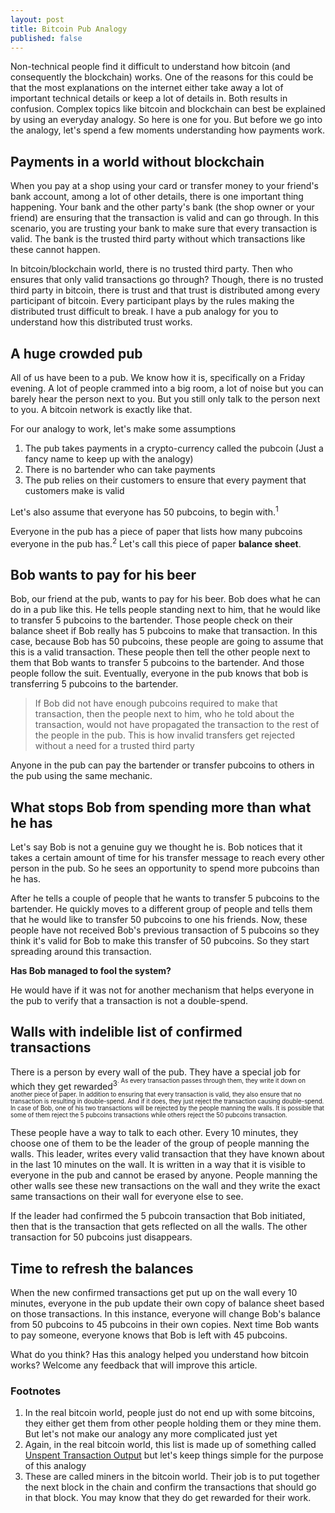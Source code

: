 ```yaml
---
layout: post
title: Bitcoin Pub Analogy
published: false
---
```

Non-technical people find it difficult to understand how bitcoin (and consequently the blockchain) works. One of the reasons for this could be that the most explanations on the internet either take away a lot of important technical details or keep a lot of details in. Both results in confusion. Complex topics like bitcoin and blockchain can best be explained by using an everyday analogy. So here is one for you. But before we go into the analogy, let's spend a few moments understanding how payments work. 

## Payments in a world without blockchain
When you pay at a shop using your card or transfer money to your friend's bank account, among a lot of other details, there is one important thing happening. Your bank and the other party's bank (the shop owner or your friend) are ensuring that the transaction is valid and can go through. In this scenario, you are trusting your bank to make sure that every transaction is valid. The bank is the trusted third party without which transactions like these cannot happen. 

In bitcoin/blockchain world, there is no trusted third party. Then who ensures that only valid transactions go through? Though, there is no trusted third party in bitcoin, there is trust and that trust is distributed among every participant of bitcoin. Every participant plays by the rules making the distributed trust difficult to break. I have a pub analogy for you to understand how this distributed trust works.  

## A huge crowded pub
All of us have been to a pub. We know how it is, specifically on a Friday evening. A lot of people crammed into a big room, a lot of noise but you can barely hear the person next to you. But you still only talk to the person next to you. A bitcoin network is exactly like that. 

For our analogy to work, let's make some assumptions

1. The pub takes payments in a crypto-currency called the pubcoin (Just a fancy name to keep up with the analogy)
2. There is no bartender who can take payments
3. The pub relies on their customers to ensure that every payment that customers make is valid

Let's also assume that everyone has 50 pubcoins, to begin with.<sup>1<sup>

Everyone in the pub has a piece of paper that lists how many pubcoins everyone in the pub has.<sup>2</sup> Let's call this piece of paper __balance sheet__.

## Bob wants to pay for his beer
Bob, our friend at the pub, wants to pay for his beer. Bob does what he can do in a pub like this. He tells people standing next to him, that he would like to transfer 5 pubcoins to the bartender. Those people check on their balance sheet if Bob really has 5 pubcoins to make that transaction. In this case, because Bob has 50 pubcoins, these people are going to assume that this is a valid transaction. These people then tell the other people next to them that Bob wants to transfer 5 pubcoins to the bartender. And those people follow the suit. Eventually, everyone in the pub knows that bob is transferring 5 pubcoins to the bartender. 

> If Bob did not have enough pubcoins required to make that transaction, then the people next to him, who he told about the transaction, would not have propagated the transaction to the rest of the people in the pub. This is how invalid transfers get rejected without a need for a trusted third party

Anyone in the pub can pay the bartender or transfer pubcoins to others in the pub using the same mechanic. 

## What stops Bob from spending more than what he has
Let's say Bob is not a genuine guy we thought he is. Bob notices that it takes a certain amount of time for his transfer message to reach every other person in the pub. So he sees an opportunity to spend more pubcoins than he has. 

After he tells a couple of people that he wants to transfer 5 pubcoins to the bartender. He quickly moves to a different group of people and tells them that he would like to transfer 50 pubcoins to one his friends. Now, these people have not received Bob's previous transaction of 5 pubcoins so they think it's valid for Bob to make this transfer of 50 pubcoins. So they start spreading around this transaction. 

__Has Bob managed to fool the system?__

He would have if it was not for another mechanism that helps everyone in the pub to verify that a transaction is not a double-spend. 

## Walls with indelible list of confirmed transactions
There is a person by every wall of the pub. They have a special job for which they get rewarded<sup>3<sup>. As every transaction passes through them, they write it down on another piece of paper. In addition to ensuring that every transaction is valid, they also ensure that no transaction is resulting in double-spend. And if it does, they just reject the transaction causing double-spend. In case of Bob, one of his two transactions will be rejected by the people manning the walls. It is possible that some of them reject the 5 pubcoins transactions while others reject the 50 pubcoins transaction. 

These people have a way to talk to each other. Every 10 minutes, they choose one of them to be the leader of the group of people manning the walls. This leader, writes every valid transaction that they have known about in the last 10 minutes on the wall. It is written in a way that it is visible to everyone in the pub and cannot be erased by anyone. People manning the other walls see these new transactions on the wall and they write the exact same transactions on their wall for everyone else to see. 

If the leader had confirmed the 5 pubcoin transaction that Bob initiated, then that is the transaction that gets reflected on all the walls. The other transaction for 50 pubcoins just disappears. 

## Time to refresh the balances
When the new confirmed transactions get put up on the wall every 10 minutes, everyone in the pub update their own copy of balance sheet based on those transactions. In this instance, everyone will change Bob's balance from 50 pubcoins to 45 pubcoins in their own copies. Next time Bob wants to pay someone, everyone knows that Bob is left with 45 pubcoins.  

What do you think? Has this analogy helped you understand how bitcoin works? Welcome any feedback that will improve this article. 

### Footnotes
1. In the real bitcoin world, people just do not end up with some bitcoins, they either get them from other people holding them or they mine them. But let's not make our analogy any more complicated just yet
2. Again, in the real bitcoin world, this list is made up of something called [Unspent Transaction Output](https://bitcoin.org/en/glossary/unspent-transaction-output) but let's keep things simple for the purpose of this analogy
3. These are called miners in the bitcoin world. Their job is to put together the next block in the chain and confirm the transactions that should go in that block. You may know that they do get rewarded for their work. 